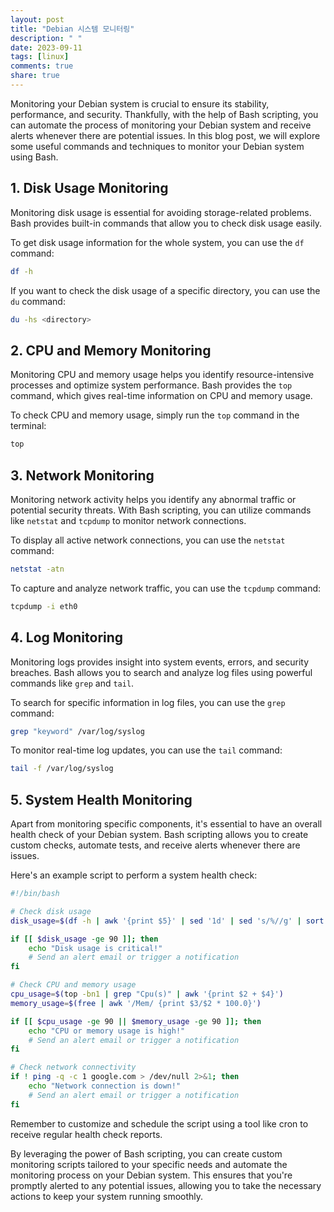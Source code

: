 ```yaml
---
layout: post
title: "Debian 시스템 모니터링"
description: " "
date: 2023-09-11
tags: [linux]
comments: true
share: true
---
```


Monitoring your Debian system is crucial to ensure its stability, performance, and security. Thankfully, with the help of Bash scripting, you can automate the process of monitoring your Debian system and receive alerts whenever there are potential issues. In this blog post, we will explore some useful commands and techniques to monitor your Debian system using Bash.

## 1. Disk Usage Monitoring

Monitoring disk usage is essential for avoiding storage-related problems. Bash provides built-in commands that allow you to check disk usage easily.

To get disk usage information for the whole system, you can use the `df` command:
```bash
df -h
```

If you want to check the disk usage of a specific directory, you can use the `du` command:
```bash
du -hs <directory>
```

## 2. CPU and Memory Monitoring

Monitoring CPU and memory usage helps you identify resource-intensive processes and optimize system performance. Bash provides the `top` command, which gives real-time information on CPU and memory usage.

To check CPU and memory usage, simply run the `top` command in the terminal:
```bash
top
```

## 3. Network Monitoring

Monitoring network activity helps you identify any abnormal traffic or potential security threats. With Bash scripting, you can utilize commands like `netstat` and `tcpdump` to monitor network connections.

To display all active network connections, you can use the `netstat` command:
```bash
netstat -atn
```

To capture and analyze network traffic, you can use the `tcpdump` command:
```bash
tcpdump -i eth0
```

## 4. Log Monitoring

Monitoring logs provides insight into system events, errors, and security breaches. Bash allows you to search and analyze log files using powerful commands like `grep` and `tail`.

To search for specific information in log files, you can use the `grep` command:
```bash
grep "keyword" /var/log/syslog
```

To monitor real-time log updates, you can use the `tail` command:
```bash
tail -f /var/log/syslog
```

## 5. System Health Monitoring

Apart from monitoring specific components, it's essential to have an overall health check of your Debian system. Bash scripting allows you to create custom checks, automate tests, and receive alerts whenever there are issues.

Here's an example script to perform a system health check:
```bash
#!/bin/bash

# Check disk usage
disk_usage=$(df -h | awk '{print $5}' | sed '1d' | sed 's/%//g' | sort -n | tail -n 1)

if [[ $disk_usage -ge 90 ]]; then
    echo "Disk usage is critical!"
    # Send an alert email or trigger a notification
fi

# Check CPU and memory usage
cpu_usage=$(top -bn1 | grep "Cpu(s)" | awk '{print $2 + $4}')
memory_usage=$(free | awk '/Mem/ {print $3/$2 * 100.0}')

if [[ $cpu_usage -ge 90 || $memory_usage -ge 90 ]]; then
    echo "CPU or memory usage is high!"
    # Send an alert email or trigger a notification
fi

# Check network connectivity
if ! ping -q -c 1 google.com > /dev/null 2>&1; then
    echo "Network connection is down!"
    # Send an alert email or trigger a notification
fi
```

Remember to customize and schedule the script using a tool like cron to receive regular health check reports.

By leveraging the power of Bash scripting, you can create custom monitoring scripts tailored to your specific needs and automate the monitoring process on your Debian system. This ensures that you're promptly alerted to any potential issues, allowing you to take the necessary actions to keep your system running smoothly.